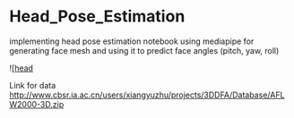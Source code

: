 # Head_Pose_Estimation
implementing head pose estimation notebook using mediapipe for generating face mesh and using it to predict face angles (pitch, yaw, roll)

![[head]([https://github.com/ahmed98Osama/Head_Pose_Estimation/blob/main/testing_output.gif?raw=true.gif])


Link for data http://www.cbsr.ia.ac.cn/users/xiangyuzhu/projects/3DDFA/Database/AFLW2000-3D.zip
